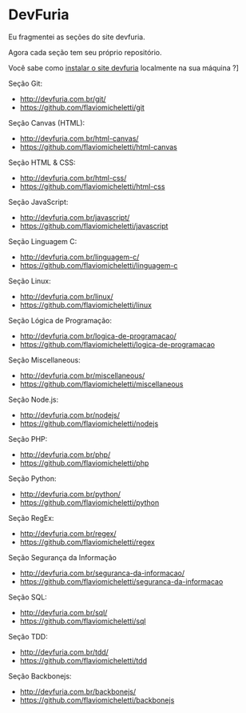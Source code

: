 # DevFuria

Eu fragmentei as seções do site devfuria.

Agora cada seção tem seu próprio repositório.

Você sabe como [instalar o site devfuria](como-instalar/) localmente na sua máquina ?]

Seção Git:

- http://devfuria.com.br/git/
- https://github.com/flaviomicheletti/git

Seção Canvas (HTML):

- http://devfuria.com.br/html-canvas/
- https://github.com/flaviomicheletti/html-canvas

Seção HTML & CSS:

- http://devfuria.com.br/html-css/
- https://github.com/flaviomicheletti/html-css

Seção JavaScript:

- http://devfuria.com.br/javascript/
- https://github.com/flaviomicheletti/javascript

Seção Linguagem C:

- http://devfuria.com.br/linguagem-c/
- https://github.com/flaviomicheletti/linguagem-c

Seção Linux:

- http://devfuria.com.br/linux/
- https://github.com/flaviomicheletti/linux

Seção Lógica de Programação:

- http://devfuria.com.br/logica-de-programacao/
- https://github.com/flaviomicheletti/logica-de-programacao

Seção Miscellaneous:

- http://devfuria.com.br/miscellaneous/
- https://github.com/flaviomicheletti/miscellaneous

Seção Node.js:

- http://devfuria.com.br/nodejs/
- https://github.com/flaviomicheletti/nodejs

Seção PHP:

- http://devfuria.com.br/php/
- https://github.com/flaviomicheletti/php

Seção Python:

- http://devfuria.com.br/python/
- https://github.com/flaviomicheletti/python

Seção RegEx:

- http://devfuria.com.br/regex/
- https://github.com/flaviomicheletti/regex

Seção Segurança da Informação

- http://devfuria.com.br/seguranca-da-informacao/
- https://github.com/flaviomicheletti/seguranca-da-informacao

Seção SQL:

- http://devfuria.com.br/sql/
- https://github.com/flaviomicheletti/sql

Seção TDD:

- http://devfuria.com.br/tdd/
- https://github.com/flaviomicheletti/tdd

Seção Backbonejs:

- http://devfuria.com.br/backbonejs/
- https://github.com/flaviomicheletti/backbonejs